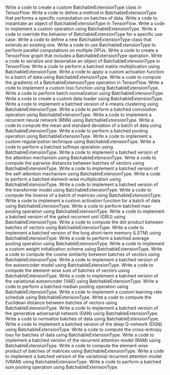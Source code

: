Write a code to create a custom BatchableExtensionType class in TensorFlow.
Write a code to define a method in BatchableExtensionType that performs a specific computation on batches of data.
Write a code to instantiate an object of BatchableExtensionType in TensorFlow.
Write a code to implement a custom operation using BatchableExtensionType.
Write a code to override the behavior of BatchableExtensionType for a specific use case.
Write a code to define a new BatchableExtensionType class that extends an existing one.
Write a code to use BatchableExtensionType to perform parallel computations on multiple GPUs.
Write a code to create a TensorFlow graph that includes a BatchableExtensionType operation.
Write a code to serialize and deserialize an object of BatchableExtensionType in TensorFlow.
Write a code to perform a batched matrix multiplication using BatchableExtensionType.
Write a code to apply a custom activation function to a batch of data using BatchableExtensionType.
Write a code to compute the gradients of a BatchableExtensionType operation in TensorFlow.
Write a code to implement a custom loss function using BatchableExtensionType.
Write a code to perform batch normalization using BatchableExtensionType.
Write a code to create a custom data loader using BatchableExtensionType.
Write a code to implement a batched version of k-means clustering using BatchableExtensionType.
Write a code to perform a batched convolution operation using BatchableExtensionType.
Write a code to implement a recurrent neural network (RNN) using BatchableExtensionType.
Write a code to compute the mean and standard deviation of a batch of data using BatchableExtensionType.
Write a code to perform a batched pooling operation using BatchableExtensionType.
Write a code to implement a custom regularization technique using BatchableExtensionType.
Write a code to perform a batched softmax operation using BatchableExtensionType.
Write a code to implement a batched version of the attention mechanism using BatchableExtensionType.
Write a code to compute the pairwise distances between batches of vectors using BatchableExtensionType.
Write a code to implement a batched version of the self-attention mechanism using BatchableExtensionType.
Write a code to perform a batched element-wise multiplication using BatchableExtensionType.
Write a code to implement a batched version of the transformer model using BatchableExtensionType.
Write a code to compute the inverse of a batch of matrices using BatchableExtensionType.
Write a code to implement a custom activation function for a batch of data using BatchableExtensionType.
Write a code to perform batched max-pooling operation using BatchableExtensionType.
Write a code to implement a batched version of the gated recurrent unit (GRU) using BatchableExtensionType.
Write a code to compute the dot product between batches of vectors using BatchableExtensionType.
Write a code to implement a batched version of the long short-term memory (LSTM) using BatchableExtensionType.
Write a code to perform a batched average pooling operation using BatchableExtensionType.
Write a code to implement a custom weight initialization scheme using BatchableExtensionType.
Write a code to compute the cosine similarity between batches of vectors using BatchableExtensionType.
Write a code to implement a batched version of the autoencoder model using BatchableExtensionType.
Write a code to compute the element-wise sum of batches of vectors using BatchableExtensionType.
Write a code to implement a batched version of the variational autoencoder (VAE) using BatchableExtensionType.
Write a code to perform a batched median pooling operation using BatchableExtensionType.
Write a code to implement a custom learning rate schedule using BatchableExtensionType.
Write a code to compute the Euclidean distance between batches of vectors using BatchableExtensionType.
Write a code to implement a batched version of the generative adversarial network (GAN) using BatchableExtensionType.
Write a code to normalize batches of data using BatchableExtensionType.
Write a code to implement a batched version of the deep Q-network (DQN) using BatchableExtensionType.
Write a code to compute the cross-entropy loss for batches of data using BatchableExtensionType.
Write a code to implement a batched version of the recurrent attention model (RAM) using BatchableExtensionType.
Write a code to compute the element-wise product of batches of matrices using BatchableExtensionType.
Write a code to implement a batched version of the variational recurrent attention model (VRAM) using BatchableExtensionType.
Write a code to perform a batched sum pooling operation using BatchableExtensionType.